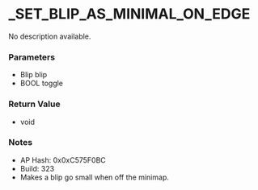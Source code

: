 # _SET_BLIP_AS_MINIMAL_ON_EDGE

No description available.

### Parameters
* Blip blip
* BOOL toggle

### Return Value
* void

### Notes
* AP Hash: 0x0xC575F0BC
* Build: 323
* Makes a blip go small when off the minimap.


